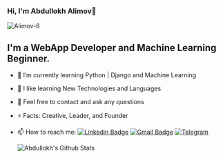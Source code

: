 ### Hi, I'm Abdullokh Alimov👋
<p align="left"> <img src="https://komarev.com/ghpvc/?username=Alimov-8" alt="Alimov-8" /> </p> 

## I'm a WebApp Developer and Machine Learning Beginner.

- 🔭 I’m currently learning Python | Django and Machine Learning
- 🌱 I like learning New Technologies and Languages
- 💬 Feel free to contact and ask any questions
- ⚡ Facts:  Creative, Leader, and Founder 
- 📫 How to reach me: 
[![Linkedin Badge](https://img.shields.io/badge/-LinkedIn-blue?style=flat-square&logo=Linkedin&logoColor=white&link=https://www.linkedin.com/in/yako-ism/)](https://www.linkedin.com/in/abdullokh-alimov-03a6701a7) 
[![Gmail Badge](https://img.shields.io/badge/-Gmail-c14438?style=flat-square&logo=Gmail&logoColor=white&link=mailto:zokirovrustam202@gmail.com)](mailto:Alimov.Abdullokh8@gamil.com) 
[![Telegram](https://img.shields.io/badge/-Telegram-2CA5E0?style=flat-square&logo=telegram&logoColor=white)](https://t.me/Alimov_8)

  <img align="left" alt="Abdullokh's Github Stats" src="https://github-readme-stats.vercel.app/api?username=Alimov-8&show_icons=true&hide_border=true" />

<!--
**Alimov-8/Alimov-8** is a ✨ _special_ ✨ repository because its `README.md` (this file) appears on your GitHub profile.

Here are some ideas to get you started:

- 🔭 I’m currently working on ...
- 🌱 I’m currently learning ...
- 👯 I’m looking to collaborate with other developers
- 🤔 I’m looking for help with ...
- 💬 Ask me about ...
- 📫 How to reach me: 
- 😄 Pronouns: ...
- ⚡ Fun fact: ...
- 🔮 <img src="https://media.giphy.com/media/WUlplcMpOCEmTGBtBW/giphy.gif" width="35">
-->

